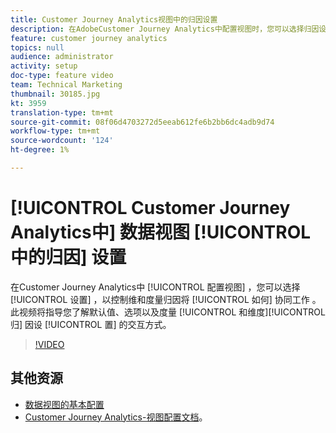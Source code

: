 ```yaml
---
title: Customer Journey Analytics视图中的归因设置
description: 在AdobeCustomer Journey Analytics中配置视图时，您可以选择归因设置，以控制维度和指标的协同工作方式。 此视频将指导您了解默认值、选项以及度量和维度归因设置如何交互。
feature: customer journey analytics
topics: null
audience: administrator
activity: setup
doc-type: feature video
team: Technical Marketing
thumbnail: 30185.jpg
kt: 3959
translation-type: tm+mt
source-git-commit: 08f06d4703272d5eeab612fe6b2bb6dc4adb9d74
workflow-type: tm+mt
source-wordcount: '124'
ht-degree: 1%

---
```



# [!UICONTROL Customer Journey Analytics中] 数据视图 [!UICONTROL 中的归因] 设置

在Customer Journey Analytics中 [!UICONTROL 配置视图] ，您可以选择 [!UICONTROL 设置] ，以控制维和度量归因将 [!UICONTROL 如何] 协同工作  。 此视频将指导您了解默认值、选项以及度量 [!UICONTROL 和维度][!UICONTROL 归] 因设 [!UICONTROL 置] 的交互方式。

>[!VIDEO](https://video.tv.adobe.com/v/30185/?quality=12&enable10seconds=on&speedcontrol=on)

## 其他资源

* [数据视图的基本配置](basic-configuration-for-data-views.md)
* [Customer Journey Analytics-视图配置文档](https://docs.adobe.com/content/help/en/analytics-platform/using/cja-dataviews/configure-dataviews.html)。
